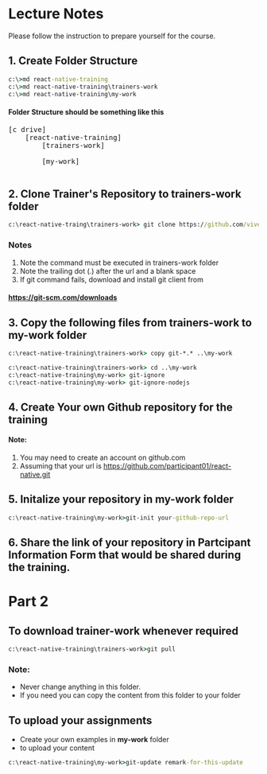# Lecture Notes

Please follow the instruction to prepare yourself for the course.




## 1. Create Folder Structure

```cmd
c:\>md react-native-training
c:\>md react-native-training\trainers-work
c:\>md react-native-training\my-work
```

#### Folder Structure should be something like this

<pre>
[c drive]
    [react-native-training]
        [trainers-work]
            
        [my-work]
        
</pre>


## 2. Clone Trainer's Repository to trainers-work folder

```cmd
c:\react-native-traing\trainers-work> git clone https://github.com/vivekduttamishra/202103-lnt-reactnative .
```

### Notes

1. Note the command must be executed in trainers-work folder 
2. Note the trailing dot (.) after the url and a blank space
3. If git command fails, download and install git client from 


#### https://git-scm.com/downloads 

## 3. Copy the following files from trainers-work to my-work folder

```cmd
c:\react-native-training\trainers-work> copy git-*.* ..\my-work

c:\react-native-training\trainers-work> cd ..\my-work
c:\react-native-training\my-work> git-ignore
c:\react-native-training\my-work> git-ignore-nodejs

```



## 4. Create Your own Github repository for the training 

#### Note: 

1. You may need to create an account on github.com
2. Assuming that your url is  https://github.com/participant01/react-native.git



## 5. Initalize your repository in my-work folder 


```cmd
c:\react-native-training\my-work>git-init your-github-repo-url

```
## 6. Share the link of your repository in **Partcipant Information Form** that would be shared during the training.


# Part 2

## To download trainer-work whenever required

```cmd
c:\react-native-training\trainers-work>git pull
```

### Note: 
* Never change anything in this folder. 
* If you need you can copy the content from this folder to your folder 

## To upload your assignments

* Create your own examples in **my-work** folder
* to upload your content 

```cmd
c:\react-native-training\my-work>git-update remark-for-this-update
```



